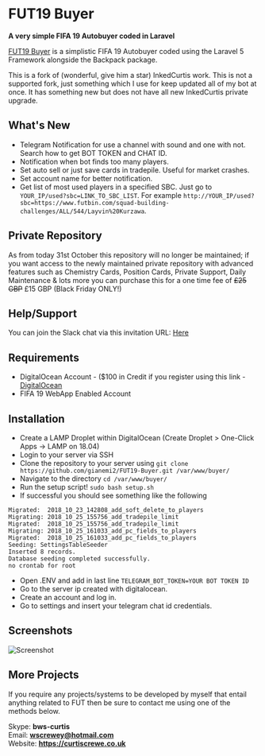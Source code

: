 # FUT19 Buyer

**A very simple FIFA 19 Autobuyer coded in Laravel**

[FUT19 Buyer](https://github.com/InkedCurtis/FUT19-Buyer) is a simplistic FIFA 19 Autobuyer coded using the Laravel 5 Framework alongside the Backpack package.

This is a fork of (wonderful, give him a star) InkedCurtis work. This is not a supported fork, just something which I use for keep updated all of my bot at once. 
It has something new but does not have all new InkedCurtis private upgrade. 

## What's New

* Telegram Notification for use a channel with sound and one with not. Search how to get BOT TOKEN and CHAT ID. 
* Notification when bot finds too many players. 
* Set auto sell or just save cards in tradepile. Useful for market crashes.
* Set account name for better notification.
* Get list of most used players in a specified SBC. Just go to `YOUR_IP/used?sbc=LINK_TO_SBC_LIST`. For example `http://YOUR_IP/used?sbc=https://www.futbin.com/squad-building-challenges/ALL/544/Layvin%20Kurzawa`.

## Private Repository

As from today 31st October this repository will no longer be maintained; if you want access to the newly maintained private repository with advanced features such as Chemistry Cards, Position Cards, Private Support, Daily Maintenance & lots more you can purchase this for a one time fee of ~~£25 GBP~~ £15 GBP (Black Friday ONLY!)

## Help/Support

You can join the Slack chat via this invitation URL: [Here](https://join.slack.com/t/fut19buyer/shared_invite/enQtNDY1NDcwNjk0MzY4LWUwNjY0YWU0ZGJjZGYzY2MyYWExZTY4Y2MyOGMzM2Q2NGVmYzlkNTIzMjljZGQ5MDRjYWE5MTZiNzY4NGUzNGQ)

## Requirements

* DigitalOcean Account - ($100 in Credit if you register using this link - [DigitalOcean](https://m.do.co/c/96b227b93ca5)
* FIFA 19 WebApp Enabled Account

## Installation

* Create a LAMP Droplet within DigitalOcean (Create Droplet > One-Click Apps -> LAMP on 18.04)
* Login to your server via SSH
* Clone the repository to your server using `git clone https://github.com/gianemi2/FUT19-Buyer.git /var/www/buyer/`
* Navigate to the directory `cd /var/www/buyer/`
* Run the setup script! `sudo bash setup.sh`
* If successful you should see something like the following
```
Migrated:  2018_10_23_142808_add_soft_delete_to_players
Migrating: 2018_10_25_155756_add_tradepile_limit
Migrated:  2018_10_25_155756_add_tradepile_limit
Migrating: 2018_10_25_161033_add_pc_fields_to_players
Migrated:  2018_10_25_161033_add_pc_fields_to_players
Seeding: SettingsTableSeeder
Inserted 8 records.
Database seeding completed successfully.
no crontab for root
```
* Open .ENV and add in last line `TELEGRAM_BOT_TOKEN=YOUR BOT TOKEN ID`
* Go to the server ip created with digitalocean. 
* Create an account and log in. 
* Go to settings and insert your telegram chat id credentials.

## Screenshots

![Screenshot](https://i.imgur.com/4kBLiIp.png)

## More Projects
If you require any projects/systems to be developed by myself that entail anything related to FUT then be sure to contact me using one of the methods below.

Skype: <strong>bws-curtis</strong><br/>
Email: <strong>wscrewey@hotmail.com</strong><br/>
Website: <strong>https://curtiscrewe.co.uk</strong>
